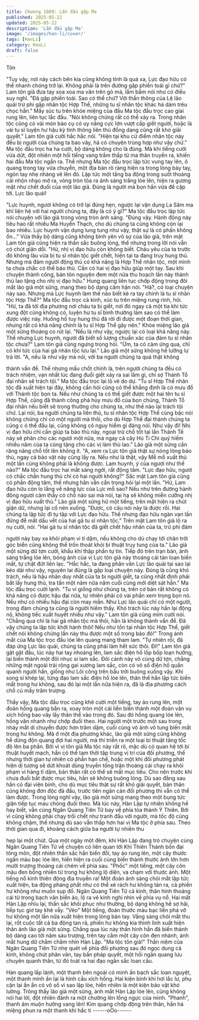 ```yaml
---
title: Chương 1889: Lần đầu gặp Ma
published: 2025-05-22
updated: 2025-05-22
description: 'Lần đầu gặp Ma'
image: '/images/han-li/cover/'
tags: [HanLi]
category: HanLi
draft: false
---
```


Tôn

"Tuy vậy, nơi này cách bên kia cũng không tính là quá xa, Lực đạo
hữu có thể nhanh chóng trở lại. Không phải là trên đường gặp
phiền toái gì chứ?" Lam tôn giả đưa tay xoa xoa ma vân trên gò
má, lẩm bẩm nói như có điều suy nghĩ.
"Đã gặp phiền toái. Sao có thể chứ? Với thần thông của Lệ lão
quái trừ phi gặp nhân tộc Hợp Thể, những tu sĩ nhân tộc khác há
dám trêu chọc hắn." Mấy súc tu trên khóe miệng của đầu Ma tộc
đầu trọc cao giai rung lên, liên tục lắc đầu.
"Nói không chừng rất có thể xảy ra. Trong nhân tộc cũng có vài
món bảo cụ có uy năng cực lớn vượt cấp giết người, hoặc là vài tu
sĩ luyện hư hậu kỳ tinh thông liên thủ đồng dạng cũng rất khó giải
quyết." Lam tôn giả cười hắc hắc nói.
"Hiện tại khu cứ điểm nhân tộc này đều bị người của chúng ta bao
vây, há có chuyện trùng hợp như vậy chứ." Ma tộc đầu trọc ha ha
cười, bộ dáng không cho là đúng.
Mà khi tiếng cười vừa dứt, đột nhiên một hồi tiếng vang trầm thấp
từ ma thân truyền ra, khiến hai đầu Ma tộc ngẩn ra.
Thế nhưng Ma tộc đầu trọc lập tức vung tay lên, ô quang trong
tay vừa chuyển, một địa bàn rõ ràng hiện ra trong lòng bày tay,
ngón tay nhẹ nhàng vê lên đó.
Lập tức một tầng ba động trong suốt thoáng cái nhộn nhạo mở ra,
vòng tròn tỏa ra ánh sáng trắng lóe lên, hiện ra gương mặt như
chết đuối của một lão giả.
Đúng là người mà bọn hắn vừa đề cập tới. Lực lão quái!

"Lực huynh, ngươi không có trở lại đúng hẹn, ngược lại vận dụng
La Sâm ma khí liện hệ với hai người chúng ta, đây là có ý gì?" Ma
tộc đầu trọc lập tức nói chuyện với lão giả trong vòng tròn ánh
sáng.
"Đúng vậy. Hành động này tiêu hao rất nhiều Ma Huyễn Thạch,
cho dù chúng ta cũng không còn lại bao nhiêu. Lực huynh vận
dụng lung tung như vậy, thật sự là có phần không ổn..." Vừa thấy
bộ dáng cũng không bình yên vô sự của lão giả, trên mặt Lam tôn
giả cũng hiện ra thần sắc buông lỏng, thế nhưng trong lời nói vẫn
có chút giận dỗi.
"Hừ, nhị vị đạo hữu còn không biết. Cháu yêu của ta trước đó
không lâu vừa bị tu sĩ nhân tộc giết chết, hiện tại ta đang truy
hung thủ. Nhưng mà đám người động thủ có khả năng là Hợp Thể
nhân tộc, một mình ta chưa chắc có thể báo thù. Cần có hai vị
đạo hữu giúp một tay. Sau khi chuyện thành công, bản tôn
nguyện đem một nửa thu hoạch lần này thành thù lao tặng cho
nhị vị đạo hữu." Hung quang liên tục chớp động trong đôi mắt lão
giả một sừng, mang theo bộ dạng căm hận nói.
"Hả?, có loại chuyện này sao. Nhưng mà Lực huynh làm thế nào
biết kẻ ra tay chính là tu sĩ nhân tộc Hợp Thể?" Ma tộc đầu trọc cả
kinh, xúc tu trên miệng rung rinh, hỏi.
"Hừ, ta đã tới địa phương nơi cháu ta bị giết, nơi đó ngay cả một
tia khí tức xung đột cũng không có, luyện hư tu sĩ bình thường làm
sao có thể làm được việc này. Huống hồ tuy hung thủ đã rời đi
được một đoạn thời gian, nhưng rất có khả năng chính là tu sĩ
Hợp Thể gây nên." Khóe miệng lão giả một sừng thoáng co rút lại.
"Nếu là như vậy, ngược lại có loại khả năng này. Thế nhưng Lực
huynh, ngươi đã biết số lượng chuẩn xác của đám tu sĩ nhân tộc
chưa?" Lam tôn giả cũng ngưng trọng hỏi.
"Ừm, ta có cảm ứng qua, chỉ có khí tức của hai gã nhân tộc lưu
lại." Lão giả một sừng không hề lưỡng lự trả lời.
"A, nếu là như vậy mà nói, với ba người chúng ta quả thật không

thành vấn đề. Thế nhưng mấu chốt chính là, trên người chúng ta
đều có trách nhiệm, vạn nhất lúc đang đuổi giết xảy ra sai lầm gì,
chỉ sợ Thánh Tổ đại nhân sẽ trách tội." Ma tộc đầu trọc lại lộ vẻ do
dự.
"Tu sĩ Hợp Thể nhân tộc đã xuất hiện tại đây, không cần hỏi cũng
có thể khẳng định là có mưu đồ với Thánh tộc bọn ta. Nếu như
chúng ta có thể giết được một hai tên tu sĩ Hợp Thể, cũng đã
thành công phá hủy mưu đồ của bọn chúng, Thánh Tổ đại nhân
nếu biết sẽ trọng thưởng cho chúng ta, như thế nào lại trách tội
chứ. Lại nói, ba người chúng ta liên thủ, tu sĩ nhân tộc Hợp Thể
cùng bậc nói không chừng chỉ có một người mà thôi, cho dù Hợp
Thể đại thành chúng ta cũng c ó thể đấu lại, cũng không có nguy
hiểm gì đáng nói. Như vậy đi! Nhị vị đạo hữu chỉ cần giúp ta báo
thù này, ngoại trừ chỗ tốt tại lần Thánh Tế này sẽ phân cho các
ngươi một nửa, mà ngay cả cây Hủ Ti Chi quý hiếm nhiều năm
của ta cũng tặng cho các vị làm thù lao." Lão giả một sừng cắn
răng nâng chỗ tốt lên không ít.
"A, xem ra Lực tôn giả thật sự nóng lòng báo thù, ngay cả bảo vật
này cũng lấy ra. Nếu như là thật, vậy Mễ mỗ xuất thủ một lần
cũng không phải là không được. Lam huynh, ý của ngươi như thế
nào?" Ma tộc đầu trọc hai mắt sáng ngời, rất động tâm.
"Lực đạo hữu, ngươi có chắc chắn hung thủ chỉ có hai người
không?" Sắc mặt Lam tôn giả cũng có phần động tâm, thế nhưng
hắn vẫn cẩn trọng hỏi lại một lần.
"Hừ, Lam đạo hữu còn lo lắng về năng lực của Lực mỗ sao? Nếu
như trên đường hành động ngươi cảm thấy có chỗ nào sai mà
nói, tại hạ sẽ không miễn cưỡng nhị vị đạo hữu xuất thủ." Lão giả
một sừng hừ một tiếng, trên mặt hiện ra chút giận dữ, nhưng lại
cố nén xuống.
"Được, có câu nói này là được rồi. Hai chúng ta lập tức đi tụ tập
với Lực đạo hữu. Thế nhưng đạo hữu ngàn vạn lần đừng để mất
dấu vết của hai gã tu sĩ nhân tộc." Trên mặt Lam tôn giả lộ ra nụ
cười, nói.
"Hai gã tu sĩ nhân tộc đã giết chết hậu nhân của ta, trừ phi đám

người này bay xa khỏi phạm vi tỉ dặm, nếu không cho dù chạy tới
chân trời góc biển cũng không thể trốn thoát khỏi bí thuật truy
tung của ta." Lão giả một sừng dữ tợn cười, khẩu khí thập phần
tự tin.
Tiếp đó trên trạn bàn, ánh sáng trắng lóe lên, bóng ảnh của vị Lực
tôn giả này thoáng cái tán loạn biến mất, tự chặt đứt liên lạc.
"Hắc hắc, ta đang phân vân Lực lão quái tại sao lại kéo dài như
vậy, nguyên lai đúng là gặp loại chuyện này. Đúng là cũng khó
trách, nếu là hậu nhân duy nhất của ta bị người giết, ta cũng nhất
định phải bắt lấy hung thủ, tra tấn một năm nửa năm cuối cùng
mới diệt sát hắn." Ma tộc đầu trọc cười lạnh.
"Tu vi giống như chúng ta, trên cơ bản rất không có khả năng có
được hậu đại nữa, tự nhiên phải có vài phần xem trọng bọn nó.
Nếu như có nhiều hậu đại còn may mắn. Như Lực lão quái chỉ có
một người, trong đám chúng ta cũng là người hiếm thấy. Khó
trách lúc này hắn lại động nộ, không tiếc xuất huyết nhiều như
vậy." Lam tôn giả cũng mỉm cười nói.
"Chẳng qua chỉ là hai gã nhân tộc mà thôi, hẳn là không thành
vấn đề. Đã vậy chúng ta lập tức khởi hành thôi! Nếu như tồn tại
nhân tộc Hợp Thể, giết chết nói không chừng lần này thu được
một số trọng bảo đó!" Trong ánh mắt của Ma tộc trọc đầu lóe lên
quang mang tham lam.
"Tự nhiên rồi, đã đáp ứng Lực lão quái, chúng ta cũng phải làm
hết sức thôi. Đi!"
Lam tôn giả gật gật đầu, lúc này hai tay nhoáng lên, lam sắc điện
hồ lốp bốp loạn hưởng, lại biến thành một đôi nhục sí lam sắc.
Đôi cánh này vô cùng dữ tợn, chẳng những mặt ngoài trải rộng
gai xương lam sắc, còn có vô số điện hồ quấn quanh người hắn,
giống như Lôi công trên bầu trời buông xuống vậy.
Khi song sí khép lại, từng đạo lam sắc điện hồ lóe lên, thân thể
hắn lập tức biến mất trong hư không, sau đó lại một lần nữa hiện
ra, đã là địa phương cách chỗ cú mấy trăm trượng.

Thấy vậy, Ma tộc đầu trọc cũng khẽ cười một tiếng, tay áo rung
lên, một đoàn hồng quang bắn ra, xoay tròn một cái liền biến
thành một đoàn vân vụ xích hồng bao vây lấy thân thể vào trong
đó.
Sau đó hồng quang lóe lên, hồng vân nhanh như chớp đuổi theo.
Hai người một trước một sau trong nháy mắt di chuyển được hơn
trăm dặm, cuối cùng vô ảnh vô tung biến mất trong hư không.
Mà ở một địa phương khác, lão giả một sừng cũng không hề
dừng độn quang đợi hai người, mà thi triển ra một loại bí thuật
tăng tốc độ lên ba phần.
Bởi vì vị tôn giả Ma tộc này rất rõ, mặc dù có quan hệ tới bí thuật
huyết mạch, hắn có thể tạm thời tập trung vị trí của đối phương,
thế nhưng thời gian tự nhiên có phần hạn chế, hoặc một khi đối
phương phát hiện dị tượng sẽ dứt khoát dùng truyền tống trận
thoáng cái chạy ra khỏi phạm vi hàng tỉ dặm, bản thân rất có thể
sẽ mất mục tiêu.
Cho nên trước khi chưa đuổi bắt được mục tiêu, hắn sẽ không
buông lỏng.
Dù sao đằng sau hắn có đại viện binh, cho dù mục tiêu thật sự rất
khó giải quyết, bản thân cũng không đơn độc đả đấu, trước tiên
ngăn cản đối phương thì vẫn có thể làm được.
Trong lòng nghĩ vậy, lão giả một sừng mang theo một bụng tức
giận tiếp tục mau chóng đuổi theo.
Mà lúc này, Hàn Lập tự nhiên không hề hay biết, vẫn cùng Ngân
Quang Tiên Tử bay về phía tòa thành Ỷ Thiên.
Bởi vì cũng không phải chạy trối chết như tranh đấu với người,
mà tốc độ cũng không chậm, thế nhưng dù sao vẫn thấp hơn hai
vị Ma tộc ở phía sau.
Theo thời gian qua đi, khoảng cách giữa ba người tự nhiên thu

hẹp lại một chút.
Qua một ngày một đêm, khi Hàn Lập đang trò chuyện cùng Ngân
Quang Tiên Tử về chuyện có liên quan tới Khỉ Thiên Thành bốn
đại tông môn, đột nhiên thần sắc hắn biến đổi, tay áo rung lên,
một cây thước ngắn màu bạc lóe lên, hiển hiện ra cuối cùng biến
thành thước ảnh lớn hơn mười trượng thoáng cái chém về phía
sau.
"Phốc" một tiếng, một cây côn màu đen bỗng nhiên từ trong hư
không lộ diện, va chạm với thước ảnh.
Một tiếng nổ kinh thiên động địa truyền ra!
Một đoàn ánh sáng chói mắt lập tức xuất hiện, ba động phảng
phất như có thể xé rách hư không tản ra, cả phiến hư không như
muốn sụp đổ.
Ngân Quang Tiên Tử cả kinh, thân hình thoáng cái từ trong bạch
vân biến ảo, lộ ra vẻ kinh nghi nhìn về phía vụ nổ.
Hai mắt Hàn Lập nhíu lại, thần sắc khôi phục như thường, bộ
dạng không hề sợ hãi, tiếp tục giơ tay khẽ vẫy.
"Vèo" Một tiếng, đoản thước màu bạc liền phá vỡ hư không một
lần nữa xuất hiện trong lòng bàn tay.
Vầng sáng chói mắt thu lại, rốt cuộc tất cả ba động tan rã, phiến
hư không kia thình lình xuất hiện thân ảnh lão giả một sừng.
Chẳng qua lúc này thân hình hắn đã biến thành bộ dáng cao tới
năm sáu trượng, trên tay cầm một cây côn đen nhánh, ánh mắt
hung dữ chằm chằm nhìn Hàn Lập.
"Ma tộc tôn giả!"
Thần niệm của Ngân Quang Tiên Tử nhẹ quét về phía đối
phương sau đó ngọc dung cả kinh, không chút phân vân, tay bấn
pháp quyết, một hồi ngân quang lưu chuyên quanh thân, từ đó
toát ra hai đạo ngân sắc loan câu.

Hàn quang lấp lánh, một thanh bên ngoài có minh ấn bạch sắc
loan nguyệt, một thanh minh ấn lại là hình cầu xích hồng.
Hai kiện binh khí hơi lắc lư, phụ cận lại ẩn ẩn có vô số vì sao lập
lòe, hiển nhiên là một kiện bảo vật khó lường.
Trông thấy lão giả một sừng, ánh mắt Hàn Lập lóe lên, cũng
không nói hai lời, đột nhiên đánh ra một chưởng lên lồng ngực
của mình.
"Phanh", thanh âm muộn hưởng vang lên!
Kim quang chớp động trên thân, hắn há miệng phun ra một thanh
khí hắc ti
------oOo------

